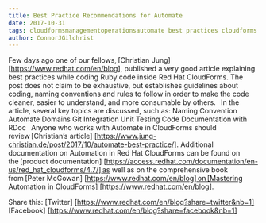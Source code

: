```yaml
---
title: Best Practice Recommendations for Automate
date: 2017-10-31
tags: cloudformsmanagementoperationsautomate best practices cloudforms 
author: ConnorJGilchrist
---
```

 
Few days ago one of our fellows, [Christian Jung] [https://www.redhat.com/en/blog], published a very good article explaining best practices while coding Ruby code inside Red Hat CloudForms.
The post does not claim to be exhaustive, but establishes guidelines about coding, naming conventions and rules to follow in order to make the code cleaner, easier to understand, and more consumable by others.
  
In the article, several key topics are discussed, such as:
Naming Convention
Automate Domains
Git Integration
Unit Testing
Code Documentation with RDoc
  
Anyone who works with Automate in CloudForms should review [Christian’s article] [https://www.jung-christian.de/post/2017/10/automate-best-practice/].
Additional documentation on Automation in Red Hat CloudForms can be found on the [product documentation] [https://access.redhat.com/documentation/en-us/red_hat_cloudforms/4.7/] as well as on the comprehensive book from [Peter McGowan] [https://www.redhat.com/en/blog] on [Mastering Automation in CloudForms] [https://www.redhat.com/en/blog].

Share this:
[Twitter] [https://www.redhat.com/en/blog?share=twitter&nb=1]
[Facebook] [https://www.redhat.com/en/blog?share=facebook&nb=1]
